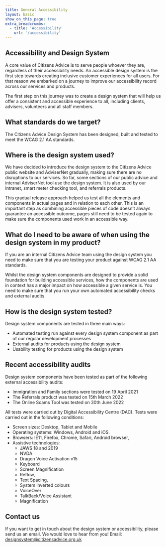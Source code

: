 ```yaml
---
title: General Accessibility
layout: basic
show_on_this_page: true
extra_breadcrumbs:
  - title: 'Accessibility'
    url: '/accessibility'
---
```


## Accessibility and Design System

A core value of Citizens Advice is to serve people whoever they are, regardless of their accessibility needs. An accessible design system is the first step towards creating inclusive customer experiences for all users. For that reason we embarked on a journey to improve our accessibility record across our services and products.

The first step on this journey was to create a design system that will help us offer a consistent and accessible experience to all, including clients, advisers, volunteers and all staff members.

## What standards do we target?

The Citizens Advice Design System has been designed, built and tested to meet the WCAG 2.1 AA standards.

## Where is the design system used?

We have decided to introduce the design system to the Citizens Advice public website and AdviserNet gradually, making sure there are no disruptions to our services. So far, some sections of our public advice and internal AdviserNet tool use the design system. It is also used by our Intranet, smart meter checking tool, and referrals products.

This gradual release approach helped us test all the elements and components in actual pages and in relation to each other. This is an important step as combining accessible pieces of code doesn’t always guarantee an accessible outcome, pages still need to be tested again to make sure the components used work in an accessible way.

## What do I need to be aware of when using the design system in my product?

If you are an internal Citizens Advice team using the design system you need to make sure that you are testing your product against WCAG 2.1 AA standards.

Whilst the design system components are designed to provide a solid foundation for building accessible services, how the components are used in context has a major impact on how accessible a given service is. You need to make sure that you run your own automated accessibility checks and external audits.

## How is the design system tested?

Design system components are tested in three main ways:

- Automated testing run against every design system component as part of our regular development processes
- External audits for products using the design system
- Usability testing for products using the design system

## Recent accessibility audits

Design system components have been tested as part of the following external accessibility audits:

- Immigration and Family sections were tested on 19 April 2021
- The Referrals product was tested on 15th March 2022
- The Online Scams Tool was tested on 30th June 2022

All tests were carried out by Digital Accessibility Centre (DAC). Tests were carried out in the following conditions:

- Screen sizes: Desktop, Tablet and Mobile
- Operating systems: Windows, Android and iOS.
- Browsers: IE11, Firefox, Chrome, Safari, Android browser,
- Assistive technologies:
  - JAWS 18 and 2019
  - NVDA
  - Dragon Voice Activation v15
  - Keyboard
  - Screen Magnification
  - Reflow,
  - Text Spacing,
  - System inverted colours
  - VoiceOver
  - TalkBack/Voice Assistant
  - Magnification

## Contact us

If you want to get in touch about the design system or accessibility, please send us an email. We would love to hear from you!
Email: [designsystem@citizensadvice.org.uk](mailto:designsystem@citizendsadvice.org.uk)
